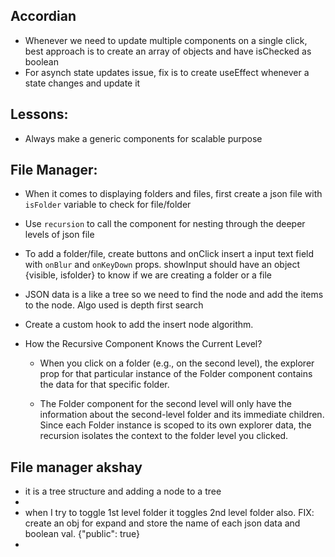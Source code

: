## Accordian

- Whenever we need to update multiple components on a single click, best approach is to create an array of objects and have isChecked as boolean
- For asynch state updates issue, fix is to create useEffect whenever a state changes and update it

## Lessons:

- Always make a generic components for scalable purpose

## File Manager:

- When it comes to displaying folders and files, first create a json file with `isFolder` variable to check for file/folder

- Use `recursion` to call the component for nesting through the deeper levels of json file

- To add a folder/file, create buttons and onClick insert a input text field with `onBlur` and `onKeyDown` props. showInput should have an object {visible, isfolder} to know if we are creating a folder or a file

- JSON data is a like a tree so we need to find the node and add the items to the node. Algo used is depth first search

- Create a custom hook to add the insert node algorithm.

- How the Recursive Component Knows the Current Level?

  - When you click on a folder (e.g., on the second level), the explorer prop for that particular instance of the Folder component contains the data for that specific folder.

  - The Folder component for the second level will only have the information about the second-level folder and its immediate children. Since each Folder instance is scoped to its own explorer data, the recursion isolates the context to the folder level you clicked.

## File manager akshay

- it is a tree structure and adding a node to a tree
-
- when I try to toggle 1st level folder it toggles 2nd level folder also. FIX: create an obj for expand and store the name of each json data and boolean val. {"public": true}
-
